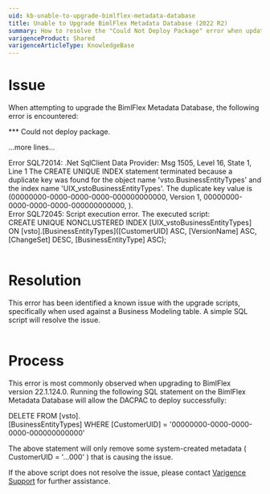 ```yaml
---
uid: kb-unable-to-upgrade-bimlflex-metadata-database
title: Unable to Upgrade BimlFlex Metadata Database (2022 R2)
summary: How to resolve the "Could Not Deploy Package" error when updating the BimlFlex database
varigenceProduct: Shared
varigenceArticleType: KnowledgeBase
---
```

# Issue 

When attempting to upgrade the BimlFlex Metadata Database, the following error is encountered:  
  
\*\*\* Could not deploy package.

...more lines...

Error SQL72014: .Net SqlClient Data Provider: Msg 1505, Level 16, State 1, Line 1 The CREATE UNIQUE INDEX statement terminated because a duplicate key was found for the object name 'vsto.BusinessEntityTypes' and the index name 'UIX\_vstoBusinessEntityTypes'. The duplicate key value is (00000000-0000-0000-0000-000000000000, Version 1, 00000000-0000-0000-0000-000000000000, <NULL>).  
Error SQL72045: Script execution error. The executed script:  
CREATE UNIQUE NONCLUSTERED INDEX \[UIX\_vstoBusinessEntityTypes\]  
ON \[vsto\].\[BusinessEntityTypes\](\[CustomerUID\] ASC, \[VersionName\] ASC, \[ChangeSet\] DESC, \[BusinessEntityType\] ASC);  
 

# Resolution

This error has been identified a known issue with the upgrade scripts, specifically when used against a Business Modeling table. A simple SQL script will resolve the issue.  
 

# Process

This error is most commonly observed when upgrading to BimlFlex version 22.1.124.0. Running the following SQL statement on the BimlFlex Metadata Database will allow the DACPAC to deploy successfully:   
  
DELETE FROM \[vsto\].\[BusinessEntityTypes\] WHERE \[CustomerUID\] = '00000000-0000-0000-0000-000000000000'  
  
The above statement will only remove some system-created metadata ( CustomerUID = '...000' ) that is causing the issue.  
  
If the above script does not resolve the issue, please contact [Varigence Support](mailto:support@varigence.com) for further assistance.